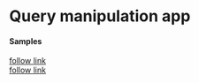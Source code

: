 # Query manipulation app
#### Samples

[follow link](https://drive.google.com/file/d/1074DLVC9UzdtlzqArtC5zm6hV5aeKmnH/view?usp=sharing) <br />
[follow link](https://drive.google.com/file/d/1LMer-JZDm-Inrvm74Pi4SoPhSlM36Hon/view?usp=sharing)


